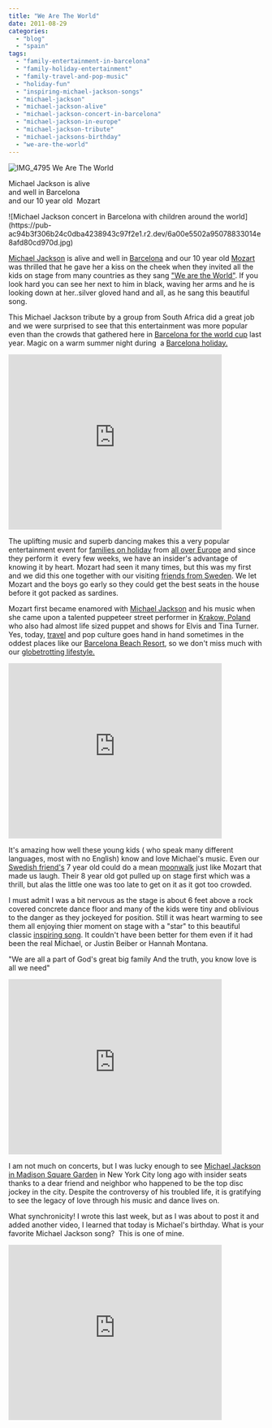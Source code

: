 ```yaml
---
title: "We Are The World"
date: 2011-08-29
categories: 
  - "blog"
  - "spain"
tags: 
  - "family-entertainment-in-barcelona"
  - "family-holiday-entertainment"
  - "family-travel-and-pop-music"
  - "holiday-fun"
  - "inspiring-michael-jackson-songs"
  - "michael-jackson"
  - "michael-jackson-alive"
  - "michael-jackson-concert-in-barcelona"
  - "michael-jackson-in-europe"
  - "michael-jackson-tribute"
  - "michael-jacksons-birthday"
  - "we-are-the-world"
---
```


![IMG_4795](https://pub-ac94b3f306b24c0dba4238943c97f2e1.r2.dev/6a00e5502a95078833014e8afd7d81970d.jpg) We Are The World  
  
Michael Jackson is alive  
and well in Barcelona  
and our 10 year old  Mozart

<!--more--> ![Michael Jackson concert in Barcelona with children around the world](https://pub-ac94b3f306b24c0dba4238943c97f2e1.r2.dev/6a00e5502a95078833014e8afd80cd970d.jpg)  
  
  
[Michael Jackson](http://en.wikipedia.org/wiki/Michael_Jackson "Michael Jackson") is alive and well in [Barcelona](https://pub-ac94b3f306b24c0dba4238943c97f2e1.r2.dev/2011/06/barcelona-arrival-police-omg.html "Barcelona") and our 10 year old [Mozart](http://www.youtube.com/watch?v=wn9rDTZj-m4 "Mozart") was thrilled that he gave her a kiss on the cheek when they invited all the kids on stage from many countries as they sang ["We are the World"](http://www.youtube.com/watch?v=ne7fPpxAnuM "we are the world"). If you look hard you can see her next to him in black, waving her arms and he is looking down at her..silver gloved hand and all, as he sang this beautiful song.  
  
This Michael Jackson tribute by a group from South Africa did a great job and we were surprised to see that this entertainment was more popular even than the crowds that gathered here in [Barcelona for the world cup](https://pub-ac94b3f306b24c0dba4238943c97f2e1.r2.dev/2010/07/watching-spain-win-the-world-cup-in-barcelona-celebrations-fifa-football-fever-europe-travel-resort.html "Barcelona for the world cup") last year. Magic on a warm summer night during  a [Barcelona holiday.](https://pub-ac94b3f306b24c0dba4238943c97f2e1.r2.dev/2011/07/costa-brava-and-barcelona.html "Barcelona holiday")

<iframe src="http://www.youtube.com/embed/ne7fPpxAnuM?rel=0" frameborder="0" height="345" width="420"></iframe>

  
  
The uplifting music and superb dancing makes this a very popular  entertainment event for [families on holiday](https://pub-ac94b3f306b24c0dba4238943c97f2e1.r2.dev/2010/08/camping-europe-with-kids-free-kids-clubs-family-friendly-international-travel-tips.html "families on holiday") from [all over Europe](https://pub-ac94b3f306b24c0dba4238943c97f2e1.r2.dev/2011/06/road-trip-europe-plan-then-improvise.html "all over Europe") and since they perform it  every few weeks, we have an insider's advantage of knowing it by heart. Mozart had seen it many times, but this was my first and we did this one together with our visiting [friends from Sweden](ttp://www.soultravelers3.com/2009/05/family-travel-photo-sweden-reindeer-meat-in-kota-traditional-sami-lapland.html "friends from Sweden"). We let Mozart and the boys go early so they could get the best seats in the house before it got packed as sardines.  
  
Mozart first became enamored with [Michael Jackson](http://www.youtube.com/user/michaeljacksonSME "Michael Jackson") and his music when she came upon a talented puppeteer street performer in [Krakow, Poland](https://pub-ac94b3f306b24c0dba4238943c97f2e1.r2.dev/2009/09/-a-cool-krakow-bb-poland-best-budget-hotel.html "Krakow, poland") who also had almost life sized puppet and shows for Elvis and Tina Turner. Yes, today, [travel](https://pub-ac94b3f306b24c0dba4238943c97f2e1.r2.dev/2011/02/kids-friends-travel-on-the-ultimate-family-adventure.html#more "travel") and pop culture goes hand in hand sometimes in the oddest places like our [Barcelona Beach Resort](https://pub-ac94b3f306b24c0dba4238943c97f2e1.r2.dev/2007/05/barcelona-beach.html "Barcelona beach resort"), so we don't miss much with our [globetrotting lifestyle.](https://pub-ac94b3f306b24c0dba4238943c97f2e1.r2.dev/2011/07/what-our-nomadic-travel-lifestyle-looks-like-family-fun.html "globetrotting lifestyle")  
  

<iframe src="http://www.youtube.com/embed/BWf-eARnf6U?rel=0" frameborder="0" height="345" width="420"></iframe>

  
  
It's amazing how well these young kids ( who speak many different languages, most with no English) know and love Michael's music. Even our [Swedish friend's](https://pub-ac94b3f306b24c0dba4238943c97f2e1.r2.dev/2010/03/funniest-kids-soultravelers3-family-travel-best-funny-youtube-global-kids-hilarious-sweden-trumpet-v.html "Swedish friends") 7 year old could do a mean [moonwalk](http://www.youtube.com/watch?v=n_3v-_p3ESo "moonwalk") just like Mozart that made us laugh. Their 8 year old got pulled up on stage first which was a thrill, but alas the little one was too late to get on it as it got too crowded.  
  
I must admit I was a bit nervous as the stage is about 6 feet above a rock covered concrete dance floor and many of the kids were tiny and oblivious to the danger as they jockeyed for position. Still it was heart warming to see them all enjoying thier moment on stage with a "star" to this beautiful classic [inspiring song](http://www.youtube.com/watch?v=Glny4jSciVI "inspiring song"). It couldn't have been better for them even if it had been the real Michael, or Justin Beiber or Hannah Montana.  
  
"We are all a part of God's great big family And the truth, you know love is all we need"  
  

<iframe src="http://www.youtube.com/embed/PivWY9wn5ps?rel=0" frameborder="0" height="345" width="420"></iframe>

  
  
I am not much on concerts, but I was lucky enough to see [Michael Jackson in Madison Square Garden](http://www.youtube.com/watch?v=XrAsuBnWvdE "michael jackson in Madison Square Garden") in New York City long ago with insider seats thanks to a dear friend and neighbor who happened to be the top disc jockey in the city. Despite the controversy of his troubled life, it is gratifying to see the legacy of love through his music and dance lives on.  
  
What synchronicity! I wrote this last week, but as I was about to post it and added another video, I learned that today is Michael's birthday. What is your favorite Michael Jackson song?  This is one of mine.  
  

<iframe src="http://www.youtube.com/embed/jQY_QL_wvQU?rel=0" frameborder="0" height="345" width="420"></iframe>
